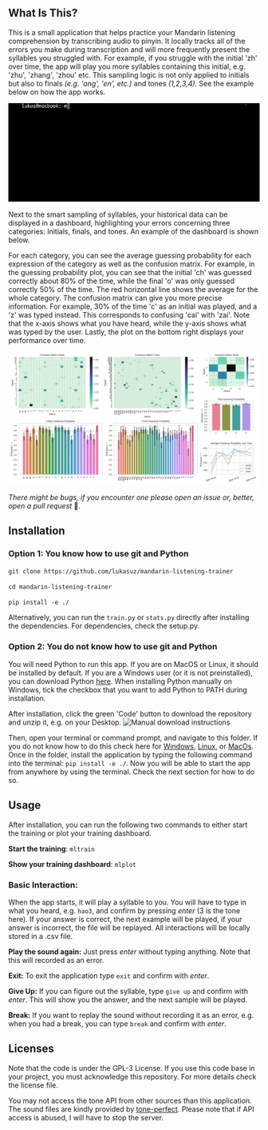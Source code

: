 ## What Is This?
This is a small application that helps practice your Mandarin listening comprehension by transcribing audio to pinyin. It locally tracks all of the errors you make during transcription and will more frequently present the syllables you struggled with. For example, if you struggle with the initial 'zh' over time, the app will play you more syllables containing this initial, e.g. 'zhu', 'zhang', 'zhou' etc. This sampling logic is not only applied to initials but also to finals *(e.g. 'ang', 'en', etc.)* and tones *(1,2,3,4)*. See the example below on how the app works.

![Example usage](./images/example_usage.gif)

Next to the smart sampling of syllables, your historical data can be displayed in a dashboard, highlighting your errors concerning three categories: Initials, finals, and tones. An example of the dashboard is shown below. 

For each category, you can see the average guessing probability for each expression of the category as well as the confusion matrix. For example, in the guessing probability plot, you can see that the initial 'ch' was guessed correctly about 80% of the time, while the final 'o' was only guessed correctly 50% of the time. The red horizontal line shows the average for the whole category. The confusion matrix can give you more precise information. For example, 30% of the time 'c' as an initial was played, and a 'z' was typed instead. This corresponds to confusing 'cai' with 'zai'. Note that the x-axis shows what you have heard, while the y-axis shows what was typed by the user. Lastly, the plot on the bottom right displays your performance over time.


![Dashboard example](./images/dashboard.png)

*There might be bugs, if you encounter one please open an issue or, better, open a pull request* 🙂.

## Installation

### Option 1: You know how to use git and Python
```git clone https://github.com/lukasuz/mandarin-listening-trainer```

```cd mandarin-listening-trainer```

```pip install -e ./```

Alternatively, you can run the ```train.py``` or ```stats.py``` directly after installing the dependencies. For dependencies, check the setup.py.

### Option 2: You do not know how to use git and Python

You will need Python to run this app. If you are on MacOS or Linux, it should be installed by default. If you are a  Windows user (or it is not preinstalled), you can download Python [here](https://www.python.org/). When installing Python manually on Windows, tick the checkbox that you want to add Python to PATH during installation.

After installation, click the green 'Code' button to download the repository and unzip it, e.g. on your Desktop.
![Manual download instructions](./images/download_zip.png)

Then, open your terminal or command prompt, and navigate to this folder. If you do not know how to do this check here for [Windows](https://www.wikihow.com/Change-Directories-in-Command-Prompt), [Linux](https://ubuntu.com/tutorials/command-line-for-beginners#3-opening-a-terminal), or [MacOs](https://www.macworld.com/article/221277/command-line-navigating-files-folders-mac-terminal.html). Once in the folder, install the application by typing the following command into the terminal: ```pip install -e ./```. Now you will be able to start the app from anywhere by using the terminal. Check the next section for how to do so.


## Usage
After installation, you can run the following two commands to either start the training or plot your training dashboard.

**Start the training**: ```mltrain```

**Show your training dashboard**: ```mlplot```

### Basic Interaction:
When the app starts, it will play a syllable to you. You will have to type in what you heard, e.g. ```hao3```, and confirm by pressing *enter* (3 is the tone here). If your answer is correct, the next example will be played, if your answer is incorrect, the file will be replayed. All interactions will be locally stored in a .csv file.

**Play the sound again:** Just press *enter* without typing anything. Note that this will recorded as an error.

**Exit:** To exit the application type ```exit``` and confirm with *enter*.

**Give Up:** If you can figure out the syllable, type ```give up``` and confirm with *enter*. This will show you the answer, and the next sample will be played.

**Break:** If you want to replay the sound without recording it as an error, e.g. when you had a break, you can type ```break``` and confirm with *enter*.

## Licenses
Note that the code is under the GPL-3 License. If you use this code base in your project, you must acknowledge this repository. For more details check the license file.

You may not access the tone API from other sources than this application. The sound files are kindly provided by [tone-perfect](https://tone.lib.msu.edu/). Please note that if API access is abused, I will have to stop the server.
